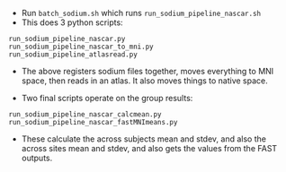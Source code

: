 - Run `batch_sodium.sh` which runs `run_sodium_pipeline_nascar.sh`
- This does 3 python scripts: 

```
run_sodium_pipeline_nascar.py
run_sodium_pipeline_nascar_to_mni.py 
run_sodium_pipeline_atlasread.py 
```

- The above registers sodium files together, moves everything to MNI space, then reads in an atlas. It also moves things to native space.

- Two final scripts operate on the group results:

```
run_sodium_pipeline_nascar_calcmean.py
run_sodium_pipeline_nascar_fastMNImeans.py
```

- These calculate the across subjects mean and stdev, and also the across sites mean and stdev, and also gets the values from the FAST outputs.
